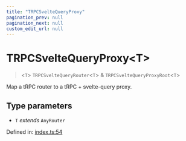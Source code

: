 ```yaml
---
title: "TRPCSvelteQueryProxy"
pagination_prev: null
pagination_next: null
custom_edit_url: null
---
```


# TRPCSvelteQueryProxy<T\>

> <`T`\> `TRPCSvelteQueryRouter`<`T`\> & `TRPCSvelteQueryProxyRoot`<`T`\>

Map a tRPC router to a tRPC + svelte-query proxy.

## Type parameters

- `T` *extends* `AnyRouter`

Defined in:  [index.ts:54](https://github.com/bevm0/trpc-svelte-toolbox/blob/003683b/packages/trpc-svelte-query/src/index.ts#L54)
